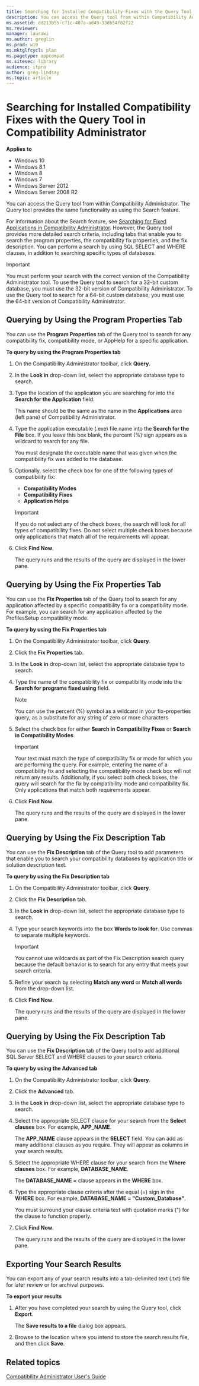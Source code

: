```yaml
---
title: Searching for Installed Compatibility Fixes with the Query Tool in Compatibility Administrator (Windows 10)
description: You can access the Query tool from within Compatibility Administrator. The Query tool provides the same functionality as using the Search feature.
ms.assetid: dd213b55-c71c-407a-ad49-33db54f82f22
ms.reviewer:
manager: laurawi
ms.author: greglin
ms.prod: w10
ms.mktglfcycl: plan
ms.pagetype: appcompat
ms.sitesec: library
audience: itpro
author: greg-lindsay
ms.topic: article
---
```


# Searching for Installed Compatibility Fixes with the Query Tool in Compatibility Administrator


**Applies to**

-   Windows 10
-   Windows 8.1
-   Windows 8
-   Windows 7
-   Windows Server 2012
-   Windows Server 2008 R2

You can access the Query tool from within Compatibility Administrator. The Query tool provides the same functionality as using the Search feature.

For information about the Search feature, see [Searching for Fixed Applications in Compatibility Administrator](searching-for-fixed-applications-in-compatibility-administrator.md). However, the Query tool provides more detailed search criteria, including tabs that enable you to search the program properties, the compatibility fix properties, and the fix description. You can perform a search by using SQL SELECT and WHERE clauses, in addition to searching specific types of databases.

> [!IMPORTANT]
> You must perform your search with the correct version of the Compatibility Administrator tool. To use the Query tool to search for a 32-bit custom database, you must use the 32-bit version of Compatibility Administrator. To use the Query tool to search for a 64-bit custom database, you must use the 64-bit version of Compatibility Administrator.

## Querying by Using the Program Properties Tab

You can use the **Program Properties** tab of the Query tool to search for any compatibility fix, compatibility mode, or AppHelp for a specific application.

**To query by using the Program Properties tab**

1. On the Compatibility Administrator toolbar, click **Query**.
2. In the **Look in** drop-down list, select the appropriate database type to search.
3. Type the location of the application you are searching for into the **Search for the Application** field.

    This name should be the same as the name in the **Applications** area (left pane) of Compatibility Administrator.

4. Type the application executable (.exe) file name into the **Search for the File** box. If you leave this box blank, the percent (%) sign appears as a wildcard to search for any file.

    You must designate the executable name that was given when the compatibility fix was added to the database.

5. Optionally, select the check box for one of the following types of compatibility fix:

    - **Compatibility Modes**
    - **Compatibility Fixes**
    - **Application Helps**

    > [!IMPORTANT]
    > If you do not select any of the check boxes, the search will look for all types of compatibility fixes. Do not select multiple check boxes because only applications that match all of the requirements will appear.

6. Click **Find Now**.

    The query runs and the results of the query are displayed in the lower pane.

## Querying by Using the Fix Properties Tab


You can use the **Fix Properties** tab of the Query tool to search for any application affected by a specific compatibility fix or a compatibility mode. For example, you can search for any application affected by the ProfilesSetup compatibility mode.

**To query by using the Fix Properties tab**

1. On the Compatibility Administrator toolbar, click **Query**.
2. Click the **Fix Properties** tab.
3. In the **Look in** drop-down list, select the appropriate database type to search.
4. Type the name of the compatibility fix or compatibility mode into the **Search for programs fixed using** field.

    >[!NOTE]
    >You can use the percent (%) symbol as a wildcard in your fix-properties query, as a substitute for any string of zero or more characters

5. Select the check box for either **Search in Compatibility Fixes** or **Search in Compatibility Modes**.

    >[!IMPORTANT]
    >Your text must match the type of compatibility fix or mode for which you are performing the query. For example, entering the name of a compatibility fix and selecting the compatibility mode check box will not return any results. Additionally, if you select both check boxes, the query will search for the fix by compatibility mode and compatibility fix. Only applications that match both requirements appear.

6. Click **Find Now**.

    The query runs and the results of the query are displayed in the lower pane.

## Querying by Using the Fix Description Tab

You can use the **Fix Description** tab of the Query tool to add parameters that enable you to search your compatibility databases by application title or solution description text.

**To query by using the Fix Description tab**

1. On the Compatibility Administrator toolbar, click **Query**.
2. Click the **Fix Description** tab.
3. In the **Look in** drop-down list, select the appropriate database type to search.
4. Type your search keywords into the box **Words to look for**. Use commas to separate multiple keywords.

    >[!IMPORTANT]
    >You cannot use wildcards as part of the Fix Description search query because the default behavior is to search for any entry that meets your search criteria.

5. Refine your search by selecting **Match any word** or **Match all words** from the drop-down list.
6. Click **Find Now**.

    The query runs and the results of the query are displayed in the lower pane.

## Querying by Using the Fix Description Tab


You can use the **Fix Description** tab of the Query tool to add additional SQL Server SELECT and WHERE clauses to your search criteria.

**To query by using the Advanced tab**

1. On the Compatibility Administrator toolbar, click **Query**.
2. Click the **Advanced** tab.
3. In the **Look in** drop-down list, select the appropriate database type to search.
4. Select the appropriate SELECT clause for your search from the **Select clauses** box. For example, **APP\_NAME**.

    The **APP\_NAME** clause appears in the **SELECT** field. You can add as many additional clauses as you require. They will appear as columns in your search results.

5. Select the appropriate WHERE clause for your search from the **Where clauses** box. For example, **DATABASE\_NAME**.

    The **DATABASE\_NAME =** clause appears in the **WHERE** box.

6. Type the appropriate clause criteria after the equal (=) sign in the **WHERE** box. For example, **DATABASE\_NAME = "Custom\_Database"**.

    You must surround your clause criteria text with quotation marks (") for the clause to function properly.

7. Click **Find Now**.

    The query runs and the results of the query are displayed in the lower pane.

## Exporting Your Search Results


You can export any of your search results into a tab-delimited text (.txt) file for later review or for archival purposes.

**To export your results**

1. After you have completed your search by using the Query tool, click **Export**.

    The **Save results to a file** dialog box appears.

2. Browse to the location where you intend to store the search results file, and then click **Save**.

## Related topics

[Compatibility Administrator User's Guide](compatibility-administrator-users-guide.md)
